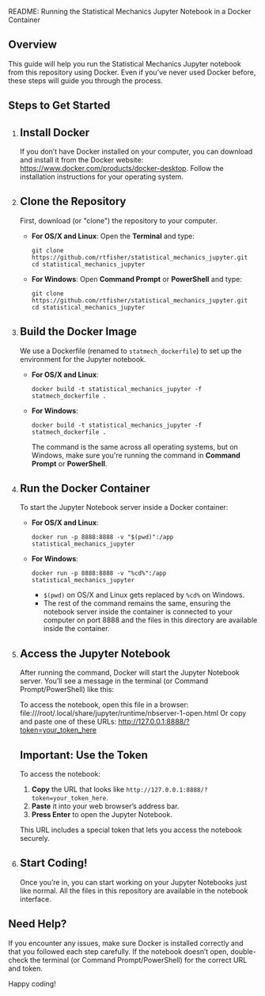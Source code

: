 README: Running the Statistical Mechanics Jupyter Notebook in a Docker Container

Overview
--------
This guide will help you run the Statistical Mechanics Jupyter notebook from this repository using Docker. Even if you’ve never used Docker before, these steps will guide you through the process.

Steps to Get Started
--------------------

1. Install Docker
   --------------
   If you don’t have Docker installed on your computer, you can download and install it from the Docker website: https://www.docker.com/products/docker-desktop. Follow the installation instructions for your operating system.

2. Clone the Repository
   --------------------
   First, download (or "clone") the repository to your computer.

   - **For OS/X and Linux**:
     Open the **Terminal** and type:
     ```
     git clone https://github.com/rtfisher/statistical_mechanics_jupyter.git
     cd statistical_mechanics_jupyter
     ```

   - **For Windows**:
     Open **Command Prompt** or **PowerShell** and type:
     ```
     git clone https://github.com/rtfisher/statistical_mechanics_jupyter.git
     cd statistical_mechanics_jupyter
     ```

3. Build the Docker Image
   ----------------------
   We use a Dockerfile (renamed to `statmech_dockerfile`) to set up the environment for the Jupyter notebook.

   - **For OS/X and Linux**:
     ```
     docker build -t statistical_mechanics_jupyter -f statmech_dockerfile .
     ```

   - **For Windows**:
     ```
     docker build -t statistical_mechanics_jupyter -f statmech_dockerfile .
     ```

     The command is the same across all operating systems, but on Windows, make sure you're running the command in **Command Prompt** or **PowerShell**.

4. Run the Docker Container
   ------------------------
   To start the Jupyter Notebook server inside a Docker container:

   - **For OS/X and Linux**:
     ```
     docker run -p 8888:8888 -v "$(pwd)":/app statistical_mechanics_jupyter
     ```

   - **For Windows**:
     ```
     docker run -p 8888:8888 -v "%cd%":/app statistical_mechanics_jupyter
     ```

     - `$(pwd)` on OS/X and Linux gets replaced by `%cd%` on Windows.
     - The rest of the command remains the same, ensuring the notebook server inside the container is connected to your computer on port 8888 and the files in this directory are available inside the container.

5. Access the Jupyter Notebook
   ---------------------------
   After running the command, Docker will start the Jupyter Notebook server. You’ll see a message in the terminal (or Command Prompt/PowerShell) like this:

   To access the notebook, open this file in a browser:
       file:///root/.local/share/jupyter/runtime/nbserver-1-open.html
   Or copy and paste one of these URLs:
       http://127.0.0.1:8888/?token=your_token_here

   Important: Use the Token
   ------------------------
   To access the notebook:
   1. **Copy** the URL that looks like `http://127.0.0.1:8888/?token=your_token_here`.
   2. **Paste** it into your web browser’s address bar.
   3. **Press Enter** to open the Jupyter Notebook.

   This URL includes a special token that lets you access the notebook securely.

6. Start Coding!
   -------------
   Once you’re in, you can start working on your Jupyter Notebooks just like normal. All the files in this repository are available in the notebook interface.

Need Help?
----------
If you encounter any issues, make sure Docker is installed correctly and that you followed each step carefully. If the notebook doesn’t open, double-check the terminal (or Command Prompt/PowerShell) for the correct URL and token.

Happy coding!

